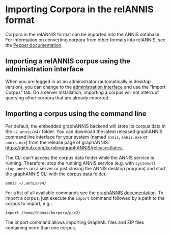 # Importing Corpora in the relANNIS format

Corpora in the relANNIS format can be imported into the ANNIS database. For
information on converting corpora from other formats into relANNIS, see the
[Pepper documentation](http://corpus-tools.org/pepper/userGuide.html).

## Importing a relANNIS corpus using the administration interface

When you are logged in as an administrator (automatically in desktop version), you can change to the [administration interface](../configuration/admin-web.md) and use the “Import Corpus“ tab.
On a server installation, importing a corpus will not interrupt querying other corpora that are already imported.

## Importing a corpus using the command line

Per default, the embedded graphANNIS backend will store its corpus data in the `~/.annis/v4/` folder.
You can download the latest released graphANNIS command line interface for your system (named `annis`, `annis.exe` or `annis.osx`) from the release page of graphANNIS:
<https://github.com/korpling/graphANNIS/releases/latest>.

The CLI can't access the corpus data folder while the ANNIS service is running.
Therefore, stop the running ANNIS service (e.g. with `systemctl stop annis` on a server or just closing the ANNIS desktop program) and start the graphANNIS CLI with the corpus data folder.
```bash
annis ~/.annis/v4/
```

For a list of all available commands see the [graphANNIS documentation](https://korpling.github.io/graphANNIS/docs/v0.29/cli.html).
To import a corpus, just execute the `import` command followed by a path to the corpus to import, e.g.:
```
import /home/thomas/korpora/pcc2/
``` 
The import command allows importing GraphML files and ZIP files containing more than one corpus.

